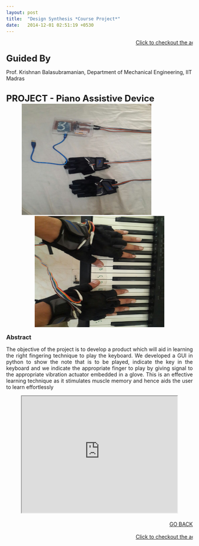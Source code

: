 ```yaml
---
layout: post
title:  "Design Synthesis *Course Project*"
date:   2014-12-01 02:51:19 +0530
---
```


<marquee><a href="https://www.youtube.com/watch?v=FRC9iZSF_EE">Click to checkout the advertisement we made for our product Piano Assistive Device</a></marquee>
<br>
<br>
<font size="5"><b>Guided By</b></font>
<p>Prof. Krishnan Balasubramanian, Department of Mechanical Engineering, IIT Madras</p>

<br>
<font size="5"><b>PROJECT - Piano Assistive Device</b></font>
<br>
<section role="banner" align="center">
  <img src="/img/ds1.jpg" height="300" width="350"/>
  &nbsp;&nbsp;&nbsp;&nbsp;&nbsp;&nbsp;&nbsp;&nbsp;&nbsp;&nbsp;&nbsp;&nbsp;&nbsp;&nbsp;&nbsp;&nbsp;&nbsp;
  <img src="/img/ds2.jpg" height="300" width="350"/>
</section>

<font size="3"><b>Abstract</b></font>
<p align="justify">The objective of the project is to develop a product which will aid in learning the right fingering technique to play the keyboard. We developed a GUI in python to show the note that is to be played, indicate the key in the keyboard and we indicate the appropriate finger to play by giving signal to the appropriate vibration actuator embedded in a glove. This is an effective learning technique as it stimulates muscle memory and hence aids the user to learn effortlessly </p>

<section role="banner" align="center">
<iframe width="420" height="315"
src="https://www.youtube.com/watch?v=FRC9iZSF_EE">
</iframe>
</section>

<br>
<div align="right"><a href="/project.html">GO BACK</a></div>

<br>
<marquee><a href="https://www.youtube.com/watch?v=FRC9iZSF_EE">Click to checkout the advertisement we made for our product Piano Assistive Device</a></marquee>



